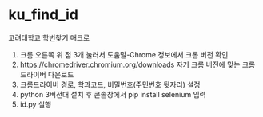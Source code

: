 # ku_find_id
고려대학교 학번찾기 매크로
1. 크롬 오른쪽 위 점 3개 눌러서 도움말-Chrome 정보에서 크롬 버전 확인
2. https://chromedriver.chromium.org/downloads 자기 크롬 버전에 맞는 크롬드라이버 다운로드
3. 크롬드라이버 경로, 학과코드, 비밀번호(주민번호 뒷자리) 설정
4. python 3버전대 설치 후 콘솔창에서 pip install selenium 입력
5. id.py 실행

